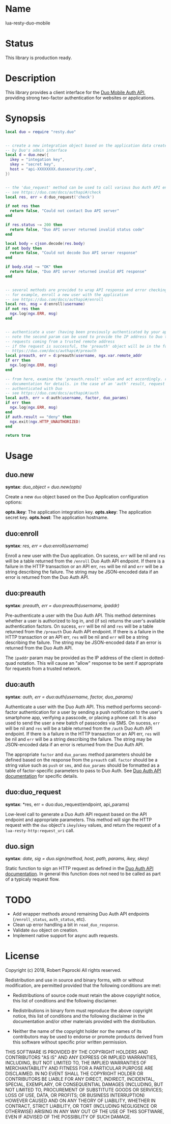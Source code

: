 Name
====

lua-resty-duo-mobile

Status
======

This library is production ready.

Description
===========

This library provides a client interface for the [Duo Mobile Auth API](https://duo.com/docs/authapi), providing strong two-factor authentication for websites or applications.

Synopsis
========

```lua
local duo = require "resty.duo"


-- create a new integration object based on the application data created
-- by Duo's admin interface
local d = duo.new({
  ikey = "integation key",
  skey = "secret key",
  host = "api-XXXXXXXX.duosecurity.com",
})


-- the 'duo_request' method can be used to call various Duo Auth API endpoints
-- see https://duo.com/docs/authapi#/check
local res, err = d:duo_request('check')

if not res then
  return false, "Could not contact Duo API server"
end

if res.status ~= 200 then
  return false, "Duo API server returned invalid status code"
end

local body = cjson.decode(res.body)
if not body then
  return false, "Could not decode Duo API server response"
end

if body.stat ~= "OK" then
  return false, "Duo API server returned invalid API response"
end


-- several methods are provided to wrap API response and error checking
-- for example, enroll a new user with the application
-- see https://duo.com/docs/authapi#/enroll
local res, msg = d:enroll(username)
if not res then
  ngx.log(ngx.ERR, msg)
end


-- authenticate a user (having been previously authenticated by your application)
-- note the second param can be used to provide the IP address to Duo to identify
-- requests coming from a trusted remote address
-- if the request is successful, the 'preauth' object will be in the form noted at
-- https://duo.com/docs/authapi#/preauth
local preauth, err = d:preauth(username, ngx.var.remote_addr
if err then
  ngx.log(ngx.ERR, msg)
end

-- from here, examine the 'preauth.result' value and act accordingly. refer to the API
-- documentation for details. in the case of an 'auth' result, request should be
-- authenticated with Duo
-- see https://duo.com/docs/authapi#/auth
local auth, err = d:auth(username, factor, duo_params)
if err then
  ngx.log(ngx.ERR, msg)
end
if auth.result == "deny" then
  ngx.exit(ngx.HTTP_UNAUTHORIZED)
end

return true
```

Usage
=====

duo.new
-------

**syntax**: *duo_object = duo.new(opts)*

Create a new `duo` object based on the Duo Application configuration options:

**opts.ikey**: The application integration key.
**opts.skey**: The application secret key.
**opts.host**: The application hostname.

duo:enroll
----------

**syntax**: *res, err = duo:enroll(username)*

Enroll a new user with the Duo application. On sucess, `err` will be nil and `res` will be a table returned from the `/enroll` Duo Auth API endpoint. If there is a failure in the HTTP transaction or an API err, `res` will be nil and `err` will be a string describing the failure. The string may be JSON-encoded data if an error is returned from the Duo Auth API.

duo:preauth
-----------

**syntax**: *preauth, err = duo:preauth(username, ipaddr)*

Pre-authenticate a user with the Duo Auth API. This method determines whether a user is authorized to log in, and (if so) returns the user's available authentication factors. On sucess, `err` will be nil and `res` will be a table returned from the `/preauth` Duo Auth API endpoint. If there is a failure in the HTTP transaction or an API err, `res` will be nil and `err` will be a string describing the failure. The string may be JSON-encoded data if an error is returned from the Duo Auth API.

The `ipaddr` param may be provided as the IP address of the client in dotted-quad notation. This will cause an "allow" response to be sent if appropriate for requests from a trusted network.

duo:auth
--------

**syntax**: *auth, err = duo:auth(username, factor, duo_params)*

Authenticate a user with the Duo Auth API. This method performs second-factor authentication for a user by sending a push notification to the user's smartphone app, verifying a passcode, or placing a phone call. It is also used to send the user a new batch of passcodes via SMS. On sucess, `err` will be nil and `res` will be a table returned from the `/auth` Duo Auth API endpoint. If there is a failure in the HTTP transaction or an API err, `res` will be nil and `err` will be a string describing the failure. The string may be JSON-encoded data if an error is returned from the Duo Auth API.

The appropriate `factor` and `duo_params` method parameters should be defined based on the response from the `preauth` call. `factor` should be a string value such as `push` or `sms`, and `duo_params` should be formatted as a table of factor-specific parameters to pass to Duo Auth. See [Duo Auth API documentation](https://duo.com/docs/authapi#/auth) for specific details.

duo:duo_request
---------------

**syntax**: *res, err = duo:duo_request(endpoint, api_params)

Low-level call to generate a Duo Auth API request based on the API endpoint and appropriate parameters. This method will sign the HTTP request with the `duo` object's `ikey`/`skey` values, and return the request of a `lua-resty-http:request_uri` call.

duo.sign
--------

**syntax**: *date, sig = duo.sign(method, host, path, params, ikey, skey)*

Static function to sign an HTTP request as defined in the [Duo Auth API documentation](https://duo.com/docs/authapi#authentication). In general this function does not need to be called as part of a typicaly request flow.

TODO
====

* Add wrapper methods around remaining Duo Auth API endpoints (`/enroll_status`, `auth_status`, etc).
* Clean up error handling a bit in `read_duo_response`.
* Validate `duo` object on creation.
* Implement native support for async auth requests.

License
=======

Copyright (c) 2018, Robert Paprocki
All rights reserved.

Redistribution and use in source and binary forms, with or without
modification, are permitted provided that the following conditions are met:

* Redistributions of source code must retain the above copyright notice, this
  list of conditions and the following disclaimer.

* Redistributions in binary form must reproduce the above copyright notice,
  this list of conditions and the following disclaimer in the documentation
  and/or other materials provided with the distribution.

* Neither the name of the copyright holder nor the names of its
  contributors may be used to endorse or promote products derived from
  this software without specific prior written permission.

THIS SOFTWARE IS PROVIDED BY THE COPYRIGHT HOLDERS AND CONTRIBUTORS "AS IS"
AND ANY EXPRESS OR IMPLIED WARRANTIES, INCLUDING, BUT NOT LIMITED TO, THE
IMPLIED WARRANTIES OF MERCHANTABILITY AND FITNESS FOR A PARTICULAR PURPOSE ARE
DISCLAIMED. IN NO EVENT SHALL THE COPYRIGHT HOLDER OR CONTRIBUTORS BE LIABLE
FOR ANY DIRECT, INDIRECT, INCIDENTAL, SPECIAL, EXEMPLARY, OR CONSEQUENTIAL
DAMAGES (INCLUDING, BUT NOT LIMITED TO, PROCUREMENT OF SUBSTITUTE GOODS OR
SERVICES; LOSS OF USE, DATA, OR PROFITS; OR BUSINESS INTERRUPTION) HOWEVER
CAUSED AND ON ANY THEORY OF LIABILITY, WHETHER IN CONTRACT, STRICT LIABILITY,
OR TORT (INCLUDING NEGLIGENCE OR OTHERWISE) ARISING IN ANY WAY OUT OF THE USE
OF THIS SOFTWARE, EVEN IF ADVISED OF THE POSSIBILITY OF SUCH DAMAGE.
